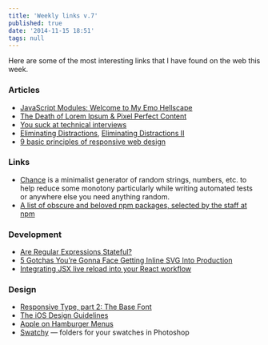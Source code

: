 ```yaml
---
title: 'Weekly links v.7'
published: true
date: '2014-11-15 18:51'
tags: null
---
```

Here are some of the most interesting links that I have found on the web this week.

### Articles

* [JavaScript Modules: Welcome to My Emo Hellscape](https://medium.com/@trek/last-week-i-had-a-small-meltdown-on-twitter-about-npms-future-plans-around-front-end-packaging-b424dd8d367a)
* [The Death of Lorem Ipsum & Pixel Perfect Content](http://bradfrost.com/blog/link/the-death-of-lorem-ipsum-pixel-perfect-content/)
* [You suck at technical interviews](http://seldo.com/weblog/2014/08/26/you_suck_at_technical_interviews)
* [Eliminating Distractions](http://davidwalsh.name/eliminating-distractions), [Eliminating Distractions II](http://davidwalsh.name/eliminating-distractions-again)
* [9 basic principles of responsive web design](http://blog.froont.com/9-basic-principles-of-responsive-web-design/)


### Links
* [Chance](http://chancejs.com/) is a minimalist generator of random strings, numbers, etc. to help reduce some monotony particularly while writing automated tests or anywhere else you need anything random.
* [A list of obscure and beloved npm packages, selected by the staff at npm](https://www.npmjs.org/package/npm-collection-staff-picks)


### Development
* [Are Regular Expressions Stateful?](http://ponyfoo.com/articles/stateful-regular-expressions)
* [5 Gotchas You’re Gonna Face Getting Inline SVG Into Production](http://css-tricks.com/gotchas-on-getting-svg-into-production/)
* [Integrating JSX live reload into your React workflow](http://gaearon.github.io/react-hot-loader/)

### Design
* [Responsive Type, part 2: The Base Font](http://8gramgorilla.com/responsive-type-part-2-the-base-font/)
* [The iOS Design Guidelines](http://iosdesign.ivomynttinen.com/)
* [Apple on Hamburger Menus](http://blog.manbolo.com/2014/06/30/apple-on-hamburger-menus)
* [Swatchy](http://swatchy.github.io/) — folders for your swatches in Photoshop
